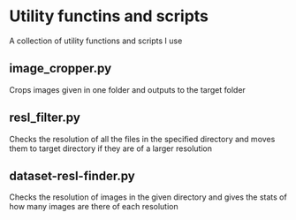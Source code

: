 # Utility functins and scripts
A collection of utility functions and scripts I use 

## image_cropper.py
Crops images given in one folder and outputs to the target folder

## resl_filter.py
Checks the resolution of all the files in the specified directory and moves them to target directory if they are of a larger resolution

## dataset-resl-finder.py
Checks the resolution of images in the given directory and gives the stats of how many images are there of each resolution
